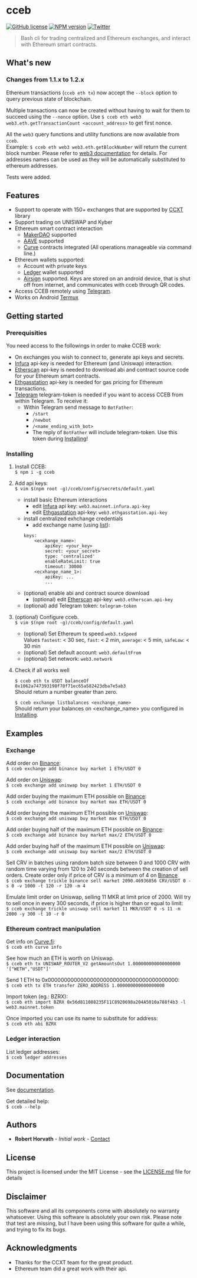 # cceb
[![GitHub license](https://img.shields.io/github/license/r001/cceb)](https://github.com/r001/cceb/blob/main/LICENSE)
[![NPM version](https://img.shields.io/npm/v/cceb.svg?style=flat)](https://www.npmjs.org/package/cceb)
[![Twitter](https://img.shields.io/twitter/url?url=https%3A%2F%2Ftwitter.com%2Fcceb08733804)](https://twitter.com/intent/tweet?text=Wow:&url=https%3A%2F%2Ftwitter.com%2Fcceb08733804)

> Bash cli for trading centralized and Ethereum exchanges, and interact with Ethereum smart contracts.

## What's new 
### Changes from 1.1.x to 1.2.x

Ethereum transactions (`cceb eth tx`) now accept the `--block` option to query previous state of blockchain.  
  
Multiple transactions can now be created without having to wait for them to succeed using the `--nonce` option. Use `$ cceb eth web3 web3.eth.getTransactionCount <account_address>` to get first nonce.  
  
All the `web3` query functions and utility functions are now available from `cceb`.  
Example: `$ cceb eth web3 web3.eth.getBlockNumber` will return the current block number. Please refer to [web3 documentation](https://web3js.readthedocs.io) for details. For addresses names can be used as they will be automatically substituted to ethereum addresses.  
  
Tests were added.  

## Features

* Support to operate with 150+ exchanges that are supported by [CCXT](https://github.com/ccxt/ccxt) library
* Support trading on UNISWAP and Kyber
* Ethereum smart contract interaction
	* [MakerDAO](https://www.makerdao.com) supported
	* [AAVE](https://github.com/ccxt/ccxt) supported
	* [Curve](https://curve.fi) contracts integrated (All operations manageable via command line.)
* Ethereum wallets supported:
	* Account with private keys
	* [Ledger](https://www.ledger.com/) wallet supported
	* [Airsign](https://github.com/r001/airsign) supported. Keys are stored on an android device, that is shut off from internet, and communicates with cceb through QR codes.
* Access CCEB remotely using [Telegram](https://telegram.org).
* Works on Android [Termux](https://termux.com/)

## Getting started

### Prerequisities
You need access to the followings in order to make CCEB work:
* On exchanges you wish to connect to, generate api keys and secrets.
* [Infura](https://infura.io) api-key is needed for Ethereum (and Uniswap) interaction.
* [Etherscan](https://etherscan.io/) api-key is needed to download abi and contract source code for your Ethereum smart contracts.
* [Ethgasstation](https://ethgasstation.info/) api-key is needed for gas pricing for Ethereum transactions.
* [Telegram](https://telegram.org) telegram-token is needed if you want to access CCEB from within Telegram. To receive it:
	- Within Telegram send message to `BotFather`:
		- `/start`
		- `/newbot`
		- `/<name_ending_with_bot>`
		- The reply of `BotFather` will include telegram-token. Use this token during [Installing](#installing)!

### Installing

1. Install CCEB:  
`$ npm i -g cceb`
2. Add api keys:  
`$ vim $(npm root -g)/cceb/config/secrets/default.yaml`
	- install basic Ethereum interactions
		- edit [Infura](https://infura.io) api key: `web3.mainnet.infura.api-key`
		- edit [Ethgasstation](https://ethgasstation.info) api-key: `web3.ethgasstation.api-key`
	- install centralized exhchange credentials
		- add exchange name (using [list](https://github.com/ccxt/ccxt)):
		```
		keys:
			<ecxhange_name>:	
				apiKey: <your_key>
				secret: <your_secret>
				type: 'centralized'
				enableRateLimit: true
				timeout: 30000
			<ecxhange_name_1>:
				apiKey: ...
				...
		```
	- (optional) enable abi and contract source download
		- (optional) edit [Etherscan](https://etherscan.io) api-key: `web3.etherscan.api-key`
	- (optional) add Telegram token: `telegram-token`
3. (optional) Configure cceb.  
`$ vim $(npm root -g)/cceb/config/default.yaml`
	- (optional) Set Ethereum tx speed.`web3.txSpeed`   
		Values `fastest`: < 30 sec, `fast`: < 2 min, `average`: < 5 min, `safeLow`: < 30 min
	- (optional) Set default account: `web3.defaultFrom`
	- (optional) Set network: `web3.network`
4. Check if all works well

	`$ cceb eth tx USDT balanceOf 0x1062a747393198f70f71ec65a582423dba7e5ab3`  
  Should return a number greater than zero.

	`$ cceb exchange listbalances <exchange_name>`   
	Should return your balances on <exchange_name> you configured in [Installing](#installing).  

## Examples

### Exchange

Add order on [Binance](https://www.binance.com):  
`$ cceb exchange add binance buy market 1 ETH/USDT 0`  

Add order on [Uniswap](https://app.uniswap.org/#/swap):  
`$ cceb exchange add uniswap buy market 1 ETH/USDT 0`  

Add order buying the maximum ETH possible on [Binance](https://www.binance.com):  
`$ cceb exchange add binance buy market max ETH/USDT 0`  

Add order buying the maximum ETH possible on [Uniswap](https://app.uniswap.org/#/swap):  
`$ cceb exchange add uniswap buy market max ETH/USDT 0`  

Add order buying half of the maximum ETH possible on [Binance](https://www.binance.com):  
`$ cceb exchange add binance buy market max/2 ETH/USDT 0`  

Add order buying half of the maximum ETH possible on [Uniswap](https://app.uniswap.org/#/swap):  
`$ cceb exchange add uniswap buy market max/2 ETH/USDT 0`  

Sell CRV in batches using random batch size between 0 and 1000 CRV with random time varying from 120 to 240 seconds between the creation of sell orders. Create order only if price of CRV is a minimum of 4 on [Binance](https://www.binance.com)  
`$ cceb exchange trickle binance sell market 2090.46936856 CRV/USDT 0 -s 0 -v 1000 -t 120 -r 120 -m 4`  

Emulate limit order on Uniswap, selling 11 MKR at limit price of 2000. Will try to sell once in every 300 seconds, if price is higher than or equal to limit:  
`$ cceb exchange trickle uniswap sell market 11 MKR/USDT 0 -s 11 -m 2000 -y 300 -t 10 -r 0`  

### Ethereum contract manipulation

Get info on [Curve.fi](https://www.curve.fi):  
`$ cceb eth curve info`  

See how much an ETH is worth on Uniswap.  
`$ cceb eth tx UNISWAP_ROUTER_V2 getAmountsOut 1.000000000000000000 '["WETH","USDT"]'`  

Send 1 ETH to 0x0000000000000000000000000000000000000000:  
`$ cceb eth tx ETH transfer ZERO_ADDRESS 1.000000000000000000`  

Import token (eg.: BZRX):  
`$ cceb eth import BZRX 0x56d811088235F11C8920698a204A5010a788f4b3 -l web3.mainnet.token`  

Once imported you can use its name to substitute for address:  
`$ cceb eth abi BZRX`  

### Ledger interaction

List ledger addresses:  
`$ cceb ledger addresses`

## Documentation

See [documentation](https://github.com/r001/cceb/blob/main/DOCUMENTATION.md).  

Get detailed help:  
`$ cceb --help`

## Authors
* **Robert Horvath** - *Initial work* - [Contact](https://github.com/r001)  
## License

This project is licensed under the MIT License - see the [LICENSE.md](LICENSE.md) file for details

## Disclaimer

This software and all its components come with absolutely no warranty whatsoever. Using this software is absolutely your own risk. Please note that test are missing, but I have been using this software for quite a while, and trying to fix its bugs.

## Acknowledgments

* Thanks for the CCXT team for the great product.
* Ethereum team did a great work with their api.
